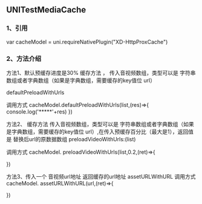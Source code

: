 ## UNITestMediaCache
###  1、引用
var cacheModel = uni.requireNativePlugin("XD-HttpProxCache")
###  2、方法介绍

方法1、默认预缓存进度是30% 缓存方法 ， 传入音视频数组，类型可以是 字符串数组或者字典数组（如果是字典数组，需要缓存的key值位 url）

defaultPreloadWithUrls

调用方式
 cacheModel.defaultPreloadWithUrls(list,(res)=>{
	console.log('*****'+res)
 })


方法2、 缓存方法 传入音视频数组，类型可以是 字符串数组或者字典数组（如果是字典数组，需要缓存的key值位 url）,在传入预缓存百分比（最大是1），返回值是 替换后url的原数据数组
preloadVideoWithUrls:(list)

调用方式
cacheModel. preloadVideoWithUrls(list,0.2,(ret)=>{

})

方法3、传入一个 音视频url地址 返回缓存的url地址
assetURLWithURL
调用方式
cacheModel. assetURLWithURL(url,(ret)=>{

})
